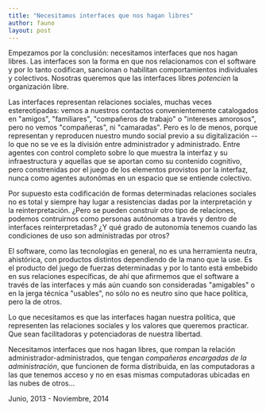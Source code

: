 ```yaml
---
title: "Necesitamos interfaces que nos hagan libres"
author: fauno
layout: post
---
```


Empezamos por la conclusión:  necesitamos interfaces que nos hagan
libres.  Las interfaces son la forma en que nos relacionamos con el
software y por lo tanto codifican, sancionan o habilitan comportamientos
individuales y colectivos.  Nosotras queremos que las interfaces libres
_potencien_ la organización libre.

Las interfaces representan relaciones sociales, muchas veces
estereotipadas: vemos a nuestros contactos convenientemente catalogados
en "amigos", "familiares", "compañeros de trabajo" o "intereses
amorosos", pero no vemos "compañeras", ni "camaradas".  Pero es lo de
menos, porque representan y reproducen nuestro mundo social previo a su
digitalización --lo que no se ve es la división entre administrador y
administrado.  Entre agentes con control completo sobre lo que muestra
la interfaz y su infraestructura y aquellas que se aportan como su
contenido cognitivo, pero constrenidas por el juego de los elementos
provistos por la interfaz, nunca como agentes autonómas en un espacio
que se entiende colectivo.

Por supuesto esta codificación de formas determinadas relaciones
sociales no es total y siempre hay lugar a resistencias dadas por la
interpretación y la reinterpretación.  ¿Pero se pueden construir otro
tipo de relaciones, podemos contruirnos como personas autónomas a través
y dentro de interfaces reinterpretadas?  ¿Y qué grado de autonomía
tenemos cuando las condiciones de uso son administradas por otros?

El software, como las tecnologías en general, no es una herramienta
neutra, ahistórica, con productos distintos dependiendo de la mano que
la use.  Es el producto del juego de fuerzas determinadas y por lo tanto
está embebido en sus relaciones específicas, de ahí que afirmemos que el
software a través de las interfaces y más aún cuando son consideradas
"amigables" o en la jerga técnica "usables", no sólo no es neutro sino
que hace política, pero la de otros.

Lo que necesitamos es que las interfaces hagan nuestra política, que
representen las relaciones sociales y los valores que queremos
practicar.  Que sean facilitadoras y potenciadoras de nuestra libertad.

Necesitamos interfaces que nos hagan libres, que rompan la relación
administrador-administrados, que tengan _compañeras encargadas de la
administración_, que funcionen de forma distribuida, en las computadoras
a las que tenemos acceso y no en esas mismas computadoras ubicadas en
las nubes de otros...

Junio, 2013 - Noviembre, 2014

